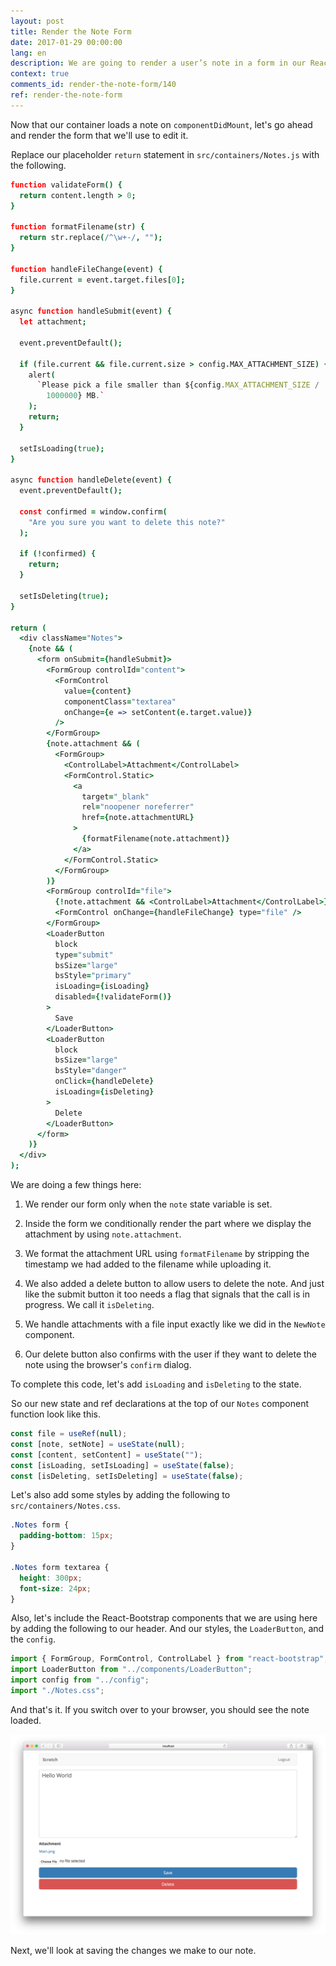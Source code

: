 ```yaml
---
layout: post
title: Render the Note Form
date: 2017-01-29 00:00:00
lang: en
description: We are going to render a user’s note in a form in our React.js app. To render the form fields, we’ll use React-Bootstrap’s FormGroup and FormControl components.
context: true
comments_id: render-the-note-form/140
ref: render-the-note-form
---
```


Now that our container loads a note on `componentDidMount`, let's go ahead and render the form that we'll use to edit it.

<img class="code-marker" src="/assets/s.png" />Replace our placeholder `return` statement in `src/containers/Notes.js` with the following.

``` coffee
function validateForm() {
  return content.length > 0;
}

function formatFilename(str) {
  return str.replace(/^\w+-/, "");
}

function handleFileChange(event) {
  file.current = event.target.files[0];
}

async function handleSubmit(event) {
  let attachment;

  event.preventDefault();

  if (file.current && file.current.size > config.MAX_ATTACHMENT_SIZE) {
    alert(
      `Please pick a file smaller than ${config.MAX_ATTACHMENT_SIZE /
        1000000} MB.`
    );
    return;
  }

  setIsLoading(true);
}

async function handleDelete(event) {
  event.preventDefault();

  const confirmed = window.confirm(
    "Are you sure you want to delete this note?"
  );

  if (!confirmed) {
    return;
  }

  setIsDeleting(true);
}

return (
  <div className="Notes">
    {note && (
      <form onSubmit={handleSubmit}>
        <FormGroup controlId="content">
          <FormControl
            value={content}
            componentClass="textarea"
            onChange={e => setContent(e.target.value)}
          />
        </FormGroup>
        {note.attachment && (
          <FormGroup>
            <ControlLabel>Attachment</ControlLabel>
            <FormControl.Static>
              <a
                target="_blank"
                rel="noopener noreferrer"
                href={note.attachmentURL}
              >
                {formatFilename(note.attachment)}
              </a>
            </FormControl.Static>
          </FormGroup>
        )}
        <FormGroup controlId="file">
          {!note.attachment && <ControlLabel>Attachment</ControlLabel>}
          <FormControl onChange={handleFileChange} type="file" />
        </FormGroup>
        <LoaderButton
          block
          type="submit"
          bsSize="large"
          bsStyle="primary"
          isLoading={isLoading}
          disabled={!validateForm()}
        >
          Save
        </LoaderButton>
        <LoaderButton
          block
          bsSize="large"
          bsStyle="danger"
          onClick={handleDelete}
          isLoading={isDeleting}
        >
          Delete
        </LoaderButton>
      </form>
    )}
  </div>
);
```

We are doing a few things here:

1. We render our form only when the `note` state variable is set.

2. Inside the form we conditionally render the part where we display the attachment by using `note.attachment`.

3. We format the attachment URL using `formatFilename` by stripping the timestamp we had added to the filename while uploading it.

4. We also added a delete button to allow users to delete the note. And just like the submit button it too needs a flag that signals that the call is in progress. We call it `isDeleting`.

5. We handle attachments with a file input exactly like we did in the `NewNote` component.

6. Our delete button also confirms with the user if they want to delete the note using the browser's `confirm` dialog.

To complete this code, let's add `isLoading` and `isDeleting` to the state.

<img class="code-marker" src="/assets/s.png" />So our new state and ref declarations at the top of our `Notes` component function look like this.

``` javascript
const file = useRef(null);
const [note, setNote] = useState(null);
const [content, setContent] = useState("");
const [isLoading, setIsLoading] = useState(false);
const [isDeleting, setIsDeleting] = useState(false);
```

<img class="code-marker" src="/assets/s.png" />Let's also add some styles by adding the following to `src/containers/Notes.css`.

``` css
.Notes form {
  padding-bottom: 15px;
}

.Notes form textarea {
  height: 300px;
  font-size: 24px;
}
```

<img class="code-marker" src="/assets/s.png" />Also, let's include the React-Bootstrap components that we are using here by adding the following to our header. And our styles, the `LoaderButton`, and the `config`.

``` javascript
import { FormGroup, FormControl, ControlLabel } from "react-bootstrap";
import LoaderButton from "../components/LoaderButton";
import config from "../config";
import "./Notes.css";
```

And that's it. If you switch over to your browser, you should see the note loaded.

![Notes page loaded screenshot](/assets/notes-page-loaded.png)

Next, we'll look at saving the changes we make to our note.
